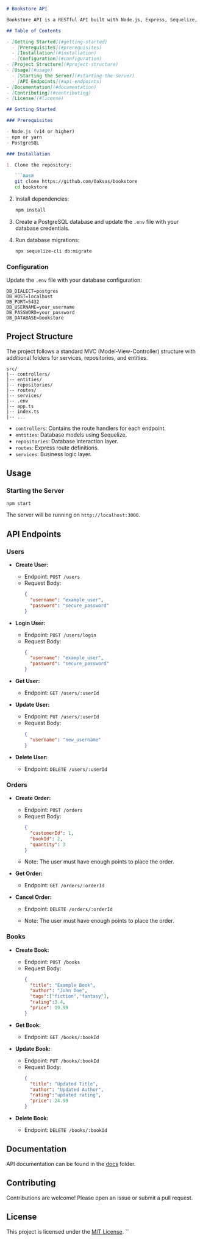 ```markdown
# Bookstore API

Bookstore API is a RESTful API built with Node.js, Express, Sequelize, and PostgreSQL.

## Table of Contents

- [Getting Started](#getting-started)
  - [Prerequisites](#prerequisites)
  - [Installation](#installation)
  - [Configuration](#configuration)
- [Project Structure](#project-structure)
- [Usage](#usage)
  - [Starting the Server](#starting-the-server)
  - [API Endpoints](#api-endpoints)
- [Documentation](#documentation)
- [Contributing](#contributing)
- [License](#license)

## Getting Started

### Prerequisites

- Node.js (v14 or higher)
- npm or yarn
- PostgreSQL

### Installation

1. Clone the repository:

   ```bash
   git clone https://github.com/Oaksas/bookstore
   cd bookstore
   ```

2. Install dependencies:

   ```bash
   npm install
   ```

3. Create a PostgreSQL database and update the `.env` file with your database credentials.

4. Run database migrations:

   ```bash
   npx sequelize-cli db:migrate
   ```

### Configuration

Update the `.env` file with your database configuration:

```env
DB_DIALECT=postgres
DB_HOST=localhost
DB_PORT=5432
DB_USERNAME=your_username
DB_PASSWORD=your_password
DB_DATABASE=bookstore
```

## Project Structure

The project follows a standard MVC (Model-View-Controller) structure with additional folders for services, repositories, and entities.

```
src/
|-- controllers/
|-- entities/
|-- repositories/
|-- routes/
|-- services/
|-- .env
|-- app.ts
|-- index.ts
|-- ...
```

- `controllers`: Contains the route handlers for each endpoint.
- `entities`: Database models using Sequelize.
- `repositories`: Database interaction layer.
- `routes`: Express route definitions.
- `services`: Business logic layer.

## Usage

### Starting the Server

```bash
npm start
```

The server will be running on `http://localhost:3000`.
## API Endpoints

### Users

- **Create User:**
  - Endpoint: `POST /users`
  - Request Body:
    ```json
    {
      "username": "example_user",
      "password": "secure_password"
    }
    ```

- **Login User:**
  - Endpoint: `POST /users/login`
  - Request Body:
    ```json
    {
      "username": "example_user",
      "password": "secure_password"
    }
    ```

- **Get User:**
  - Endpoint: `GET /users/:userId`

- **Update User:**
  - Endpoint: `PUT /users/:userId`
  - Request Body:
    ```json
    {
      "username": "new_username"
    }
    ```

- **Delete User:**
  - Endpoint: `DELETE /users/:userId`

### Orders

- **Create Order:**
  - Endpoint: `POST /orders`
  - Request Body:
    ```json
    {
      "customerId": 1,
      "bookId": 2,
      "quantity": 3
    }
    ```
  - Note: The user must have enough points to place the order.

- **Get Order:**
  - Endpoint: `GET /orders/:orderId`


- **Cancel Order:**
  - Endpoint: `DELETE /orders/:orderId`

  - Note: The user must have enough points to place the order.

### Books

- **Create Book:**
  - Endpoint: `POST /books`
  - Request Body:
    ```json
    {
      "title": "Example Book",
      "author": "John Doe",
      "tags":["fiction","fantasy"],
      "rating":3.4,
      "price": 19.99
    }
    ```

- **Get Book:**
  - Endpoint: `GET /books/:bookId`

- **Update Book:**
  - Endpoint: `PUT /books/:bookId`
  - Request Body:
    ```json
    {
      "title": "Updated Title",
      "author": "Updated Author",
      "rating":"updated rating",
      "price": 24.99
    }
    ```

- **Delete Book:**
  - Endpoint: `DELETE /books/:bookId`


## Documentation

API documentation can be found in the [docs](./docs) folder.

## Contributing

Contributions are welcome! Please open an issue or submit a pull request.

## License

This project is licensed under the [MIT License](LICENSE).
``